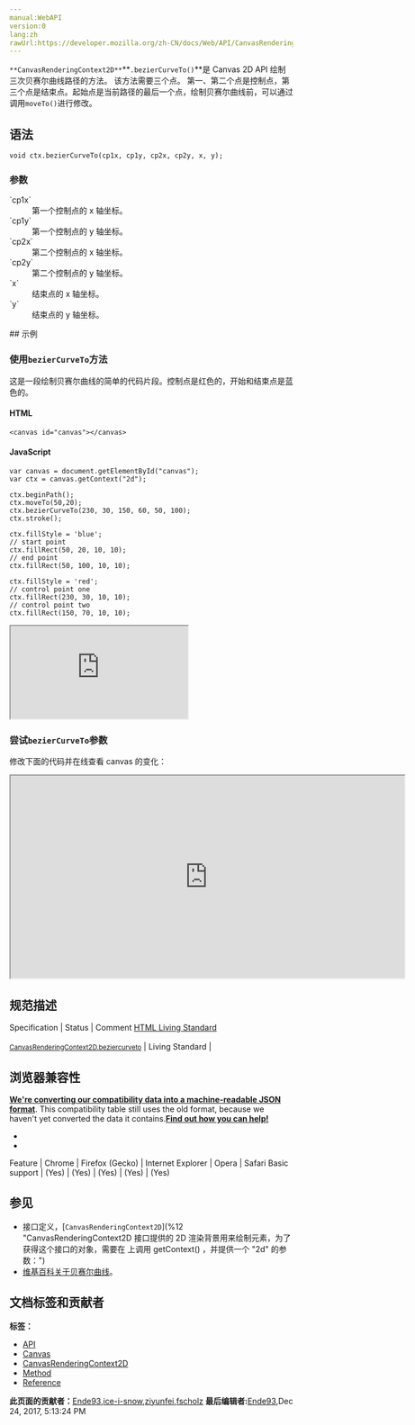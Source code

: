 ```yaml
---
manual:WebAPI
version:0
lang:zh
rawUrl:https://developer.mozilla.org/zh-CN/docs/Web/API/CanvasRenderingContext2D/bezierCurveTo
---
```






`**CanvasRenderingContext2D**`**`.bezierCurveTo()`**是 Canvas 2D API 绘制三次贝赛尔曲线路径的方法。 该方法需要三个点。 第一、第二个点是控制点，第三个点是结束点。起始点是当前路径的最后一个点，绘制贝赛尔曲线前，可以通过调用`moveTo()`进行修改。


## 语法<a name="语法"></a>

```
void ctx.bezierCurveTo(cp1x, cp1y, cp2x, cp2y, x, y);

```

### 参数<a name="参数"></a>
<dl><dt id=''>`cp1x`</dt><dd>第一个控制点的 x 轴坐标。</dd><dt id=''>`cp1y`</dt><dd>第一个控制点的 y 轴坐标。</dd><dt id=''>`cp2x`</dt><dd>第二个控制点的 x 轴坐标。</dd><dt id=''>`cp2y`</dt><dd>第二个控制点的 y 轴坐标。</dd><dt id=''>`x`</dt><dd>结束点的 x 轴坐标。</dd><dt id=''>`y`</dt><dd>结束点的 y 轴坐标。</dd></dl>
## 示例<a name="示例"></a>

### 使用`bezierCurveTo`方法<a name="使用_bezierCurveTo_方法"></a>


这是一段绘制贝赛尔曲线的简单的代码片段。控制点是红色的，开始和结束点是蓝色的。


#### HTML<a name="HTML"></a>

```
<canvas id="canvas"></canvas>
```

#### JavaScript<a name="JavaScript"></a>

```
var canvas = document.getElementById("canvas");
var ctx = canvas.getContext("2d");

ctx.beginPath();
ctx.moveTo(50,20);
ctx.bezierCurveTo(230, 30, 150, 60, 50, 100);
ctx.stroke();

ctx.fillStyle = 'blue';
// start point
ctx.fillRect(50, 20, 10, 10);
// end point
ctx.fillRect(50, 100, 10, 10);

ctx.fillStyle = 'red';
// control point one
ctx.fillRect(230, 30, 10, 10);
// control point two
ctx.fillRect(150, 70, 10, 10); 

```


<iframe src='https://mdn.mozillademos.org/zh-CN/docs/Web/API/CanvasRenderingContext2D/bezierCurveTo$samples/使用_bezierCurveTo_方法?revision=1340057' width='315' height='165'></iframe>



### 尝试`bezierCurveTo`参数<a name="尝试_bezierCurveTo_参数"></a>


修改下面的代码并在线查看 canvas 的变化：



<iframe src='https://mdn.mozillademos.org/zh-CN/docs/Web/API/CanvasRenderingContext2D/bezierCurveTo$samples/尝试_bezierCurveTo_参数?revision=1340057' width='700' height='360'></iframe>



## 规范描述<a name="规范描述"></a>
Specification | Status | Comment 
[HTML Living Standard<br></br><small>CanvasRenderingContext2D.beziercurveto</small>](%23674 "") | Living Standard |  


## 浏览器兼容性<a name="浏览器兼容性"></a>


**[We&#39;re converting our compatibility data into a machine-readable JSON format](%3344 "")**. This compatibility table still uses the old format, because we haven&#39;t yet converted the data it contains.**[Find out how you can help!](%3392 "")**


* 
* 
Feature | Chrome | Firefox (Gecko) | Internet Explorer | Opera | Safari 
Basic support | (Yes) | (Yes) | (Yes) | (Yes) | (Yes) 




## 参见<a name="参见"></a>

* 接口定义，[`CanvasRenderingContext2D`](%12 "CanvasRenderingContext2D 接口提供的 2D 渲染背景用来绘制<canvas>元素，为了获得这个接口的对象，需要在 <canvas> 上调用 getContext() ，并提供一个 "2d" 的参数：")
* [维基百科关于贝赛尔曲线](%23675 "")。



## 文档标签和贡献者
**标签：**
* [API](%50 "")
* [Canvas](%51 "")
* [CanvasRenderingContext2D](%23676 "")
* [Method](%14476 "")
* [Reference](%3381 "")

**此页面的贡献者：**[Ende93](%130 ""),[ice-i-snow](%4741 ""),[ziyunfei](%61 ""),[fscholz](%60 "")
**最后编辑者:**[Ende93](%130 ""),<time>Dec 24, 2017, 5:13:24 PM</time>


